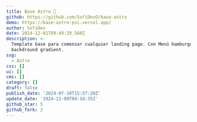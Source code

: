```yaml
---
title: Base Astro 🚀
github: https://github.com/SofiDevO/base-astro
demo: https://base-astro-psi.vercel.app/
author: SofiDev
date: 2024-12-01T09:49:29.560Z
description: >-
  Template base para comenzar cualquier landing page. Con Menú hamburguesa y
  backdround gradient.
ssg:
  - Astro
css: []
ui: []
cms: []
category: []
draft: false
publish_date: '2024-07-10T15:57:20Z'
update_date: '2024-12-09T04:16:35Z'
github_star: 5
github_fork: 2
---
```

